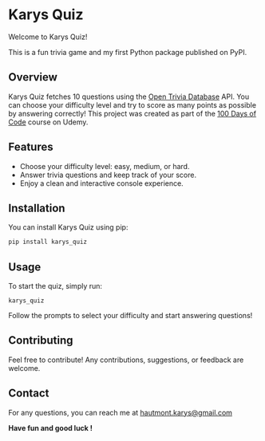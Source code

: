 # Karys Quiz

Welcome to Karys Quiz!

This is a fun trivia game and my first Python package published on PyPI.

## Overview

Karys Quiz fetches 10 questions using the [Open Trivia Database](https://opentdb.com/) API. You can choose your difficulty level and try to score as many points as possible by answering correctly!
This project was created as part of the [100 Days of Code](https://www.udemy.com/course/100-days-of-code/) course on Udemy. 
## Features

- Choose your difficulty level: easy, medium, or hard.
- Answer trivia questions and keep track of your score.
- Enjoy a clean and interactive console experience.

## Installation

You can install Karys Quiz using pip:

```bash
pip install karys_quiz
```

## Usage 

To start the quiz, simply run:

```
karys_quiz
```

Follow the prompts to select your difficulty and start answering questions!

## Contributing

Feel free to contribute! Any contributions, suggestions, or feedback are welcome.

## Contact

For any questions, you can reach me at hautmont.karys@gmail.com

**Have fun and good luck !**
